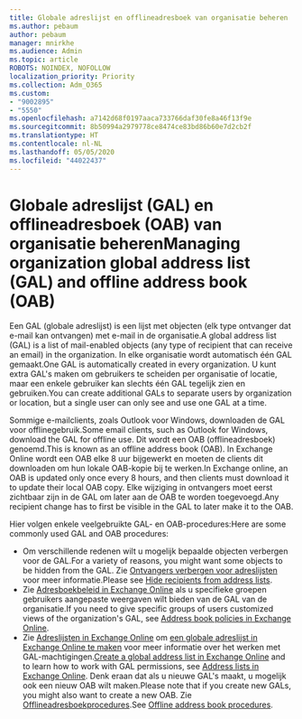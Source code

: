 ```yaml
---
title: Globale adreslijst en offlineadresboek van organisatie beheren
ms.author: pebaum
author: pebaum
manager: mnirkhe
ms.audience: Admin
ms.topic: article
ROBOTS: NOINDEX, NOFOLLOW
localization_priority: Priority
ms.collection: Adm_O365
ms.custom:
- "9002895"
- "5550"
ms.openlocfilehash: a7142d68f0197aaca733766daf30fe8a46f13f9e
ms.sourcegitcommit: 8b50994a2979778ce8474ce83bd86b60e7d2cb2f
ms.translationtype: HT
ms.contentlocale: nl-NL
ms.lasthandoff: 05/05/2020
ms.locfileid: "44022437"
---
```

# <a name="managing-organization-global-address-list-gal-and-offline-address-book-oab"></a><span data-ttu-id="3376d-102">Globale adreslijst (GAL) en offlineadresboek (OAB) van organisatie beheren</span><span class="sxs-lookup"><span data-stu-id="3376d-102">Managing organization global address list (GAL) and offline address book (OAB)</span></span>

<span data-ttu-id="3376d-103">Een GAL (globale adreslijst) is een lijst met objecten (elk type ontvanger dat e-mail kan ontvangen) met e-mail in de organisatie.</span><span class="sxs-lookup"><span data-stu-id="3376d-103">A global address list (GAL) is a list of mail-enabled objects (any type of recipient that can receive an email) in the organization.</span></span> <span data-ttu-id="3376d-104">In elke organisatie wordt automatisch één GAL gemaakt.</span><span class="sxs-lookup"><span data-stu-id="3376d-104">One GAL is automatically created in every organization.</span></span> <span data-ttu-id="3376d-105">U kunt extra GAL's maken om gebruikers te scheiden per organisatie of locatie, maar een enkele gebruiker kan slechts één GAL tegelijk zien en gebruiken.</span><span class="sxs-lookup"><span data-stu-id="3376d-105">You can create additional GALs to separate users by organization or location, but a single user can only see and use one GAL at a time.</span></span>

<span data-ttu-id="3376d-106">Sommige e-mailclients, zoals Outlook voor Windows, downloaden de GAL voor offlinegebruik.</span><span class="sxs-lookup"><span data-stu-id="3376d-106">Some email clients, such as Outlook for Windows, download the GAL for offline use.</span></span> <span data-ttu-id="3376d-107">Dit wordt een OAB (offlineadresboek) genoemd.</span><span class="sxs-lookup"><span data-stu-id="3376d-107">This is known as an offline address book (OAB).</span></span> <span data-ttu-id="3376d-108">In Exchange Online wordt een OAB elke 8 uur bijgewerkt en moeten de clients dit downloaden om hun lokale OAB-kopie bij te werken.</span><span class="sxs-lookup"><span data-stu-id="3376d-108">In Exchange online, an OAB is updated only once every 8 hours, and then clients must download it to update their local OAB copy.</span></span> <span data-ttu-id="3376d-109">Elke wijziging in ontvangers moet eerst zichtbaar zijn in de GAL om later aan de OAB te worden toegevoegd.</span><span class="sxs-lookup"><span data-stu-id="3376d-109">Any recipient change has to first be visible in the GAL to later make it to the OAB.</span></span>

<span data-ttu-id="3376d-110">Hier volgen enkele veelgebruikte GAL- en OAB-procedures:</span><span class="sxs-lookup"><span data-stu-id="3376d-110">Here are some commonly used GAL and OAB procedures:</span></span>

- <span data-ttu-id="3376d-111">Om verschillende redenen wilt u mogelijk bepaalde objecten verbergen voor de GAL.</span><span class="sxs-lookup"><span data-stu-id="3376d-111">For a variety of reasons, you might want some objects to be hidden from the GAL.</span></span> <span data-ttu-id="3376d-112">Zie [Ontvangers verbergen voor adreslijsten](https://docs.microsoft.com/exchange/address-books/address-lists/manage-address-lists#hide-recipients-from-address-lists) voor meer informatie.</span><span class="sxs-lookup"><span data-stu-id="3376d-112">Please see [Hide recipients from address lists](https://docs.microsoft.com/exchange/address-books/address-lists/manage-address-lists#hide-recipients-from-address-lists).</span></span>
- <span data-ttu-id="3376d-113">Zie [Adresboekbeleid in Exchange Online](https://docs.microsoft.com/exchange/address-books/address-book-policies/address-book-policies) als u specifieke groepen gebruikers aangepaste weergaven wilt bieden van de GAL van de organisatie.</span><span class="sxs-lookup"><span data-stu-id="3376d-113">If you need to give specific groups of users customized views of the organization's GAL, see [Address book policies in Exchange Online](https://docs.microsoft.com/exchange/address-books/address-book-policies/address-book-policies).</span></span>
- <span data-ttu-id="3376d-114">Zie [Adreslijsten in Exchange Online](https://docs.microsoft.com/exchange/address-books/address-lists/address-lists) om [een globale adreslijst in Exchange Online te maken](https://docs.microsoft.com/exchange/address-books/address-lists/create-global-address-list) voor meer informatie over het werken met GAL-machtigingen.</span><span class="sxs-lookup"><span data-stu-id="3376d-114">[Create a global address list in Exchange Online](https://docs.microsoft.com/exchange/address-books/address-lists/create-global-address-list) and to learn how to work with GAL permissions, see [Address lists in Exchange Online](https://docs.microsoft.com/exchange/address-books/address-lists/address-lists).</span></span> <span data-ttu-id="3376d-115">Denk eraan dat als u nieuwe GAL's maakt, u mogelijk ook een nieuw OAB wilt maken.</span><span class="sxs-lookup"><span data-stu-id="3376d-115">Please note that if you create new GALs, you might also want to create a new OAB.</span></span> <span data-ttu-id="3376d-116">Zie [Offlineadresboekprocedures](https://docs.microsoft.com/exchange/address-books/offline-address-books/offline-address-book-procedures).</span><span class="sxs-lookup"><span data-stu-id="3376d-116">See [Offline address book procedures](https://docs.microsoft.com/exchange/address-books/offline-address-books/offline-address-book-procedures).</span></span>
